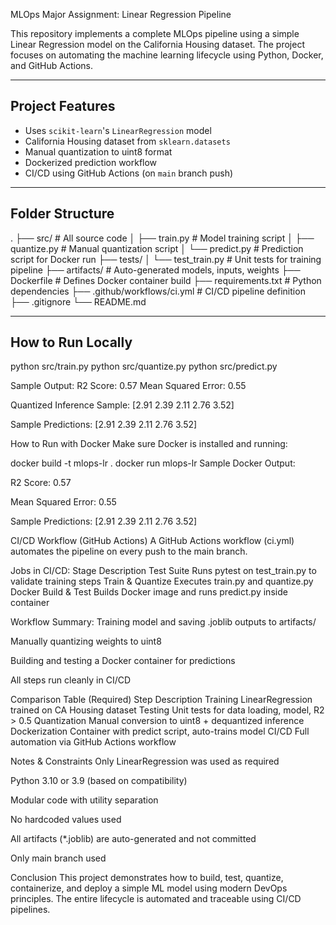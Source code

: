 MLOps Major Assignment: Linear Regression Pipeline

This repository implements a complete MLOps pipeline using a simple Linear Regression model on the California Housing dataset. The project focuses on automating the machine learning lifecycle using Python, Docker, and GitHub Actions.

---

## Project Features

- Uses `scikit-learn`'s `LinearRegression` model
- California Housing dataset from `sklearn.datasets`
- Manual quantization to uint8 format
- Dockerized prediction workflow
- CI/CD using GitHub Actions (on `main` branch push)

---

## Folder Structure

.
├── src/ # All source code
│ ├── train.py # Model training script
│ ├── quantize.py # Manual quantization script
│ └── predict.py # Prediction script for Docker run
├── tests/
│ └── test_train.py # Unit tests for training pipeline
├── artifacts/ # Auto-generated models, inputs, weights
├── Dockerfile # Defines Docker container build
├── requirements.txt # Python dependencies
├── .github/workflows/ci.yml # CI/CD pipeline definition
├── .gitignore
└── README.md


---

## How to Run Locally

python src/train.py
python src/quantize.py
python src/predict.py

Sample Output:
R2 Score: 0.57
Mean Squared Error: 0.55

Quantized Inference Sample: [2.91 2.39 2.11 2.76 3.52]

Sample Predictions: [2.91 2.39 2.11 2.76 3.52]

How to Run with Docker
Make sure Docker is installed and running:

docker build -t mlops-lr .
docker run mlops-lr
Sample Docker Output:

R2 Score: 0.57

Mean Squared Error: 0.55

Sample Predictions: [2.91 2.39 2.11 2.76 3.52]


CI/CD Workflow (GitHub Actions)
A GitHub Actions workflow (ci.yml) automates the pipeline on every push to the main branch.

Jobs in CI/CD:
Stage	Description
Test Suite	Runs pytest on test_train.py to validate training steps
Train & Quantize	Executes train.py and quantize.py
Docker Build & Test	Builds Docker image and runs predict.py inside container

Workflow Summary:
Training model and saving .joblib outputs to artifacts/

Manually quantizing weights to uint8

Building and testing a Docker container for predictions

All steps run cleanly in CI/CD

Comparison Table (Required)
Step	Description
Training	LinearRegression trained on CA Housing dataset
Testing	Unit tests for data loading, model, R2 > 0.5
Quantization	Manual conversion to uint8 + dequantized inference
Dockerization	Container with predict script, auto-trains model
CI/CD	Full automation via GitHub Actions workflow

Notes & Constraints
Only LinearRegression was used as required

Python 3.10 or 3.9 (based on compatibility)

Modular code with utility separation

No hardcoded values used

All artifacts (*.joblib) are auto-generated and not committed

Only main branch used

Conclusion
This project demonstrates how to build, test, quantize, containerize, and deploy a simple ML model using modern DevOps principles. The entire lifecycle is automated and traceable using CI/CD pipelines.

